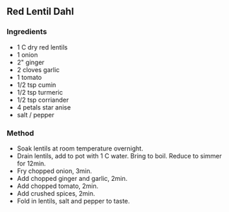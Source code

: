 ## Red Lentil Dahl

### Ingredients

- 1 C dry red lentils
- 1 onion
- 2" ginger
- 2 cloves garlic
- 1 tomato
- 1/2 tsp cumin
- 1/2 tsp turmeric
- 1/2 tsp corriander
- 4 petals star anise
- salt / pepper

### Method

- Soak lentils at room temperature overnight.
- Drain lentils, add to pot with 1 C water. Bring to boil. Reduce to simmer for 12min.
- Fry chopped onion, 3min.
- Add chopped ginger and garlic, 2min.
- Add chopped tomato, 2min.
- Add crushed spices, 2min.
- Fold in lentils, salt and pepper to taste. 
